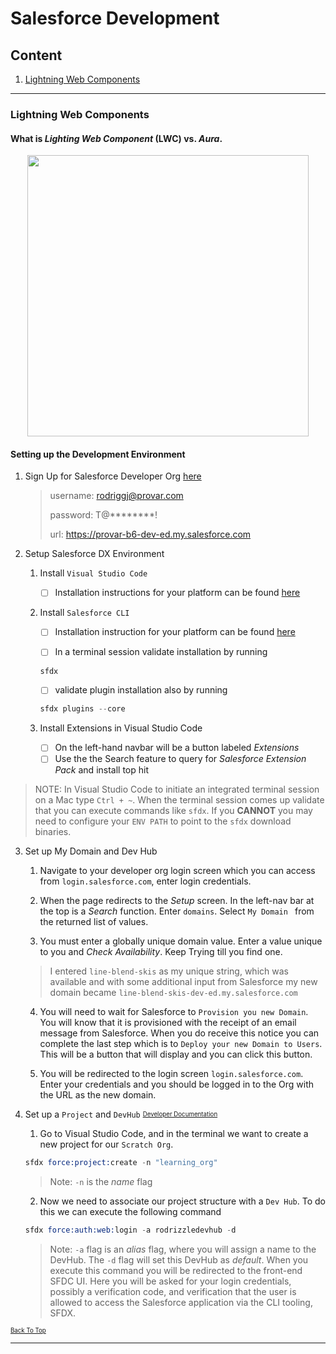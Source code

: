 # Salesforce Development

## Content
1. [Lightning Web Components](https://github.com/rodriggj/saleforce_dev#lightning-web-components)

---- 
### Lightning Web Components

#### What is _Lighting Web Component_ (LWC) vs. _Aura_. 
<p align="center"><img src="https://user-images.githubusercontent.com/8760590/143132486-776d36e0-2b80-4d67-b152-f38aa5fa037c.png" width="450"></p>

#### Setting up the Development Environment 

1. Sign Up for Salesforce Developer Org [here](https://developer.salesforce.com/signup)
    > username: rodriggj@provar.com
    >
    > password: T@********!
    >
    > url: https://provar-b6-dev-ed.my.salesforce.com

2. Setup Salesforce DX Environment

    1. Install `Visual Studio Code`
        - [ ] Installation instructions for your platform can be found [here](https://code.visualstudio.com/download)

    2. Install `Salesforce CLI`
        - [ ] Installation instruction for your platform can be found [here](https://developer.salesforce.com/tools/sfdxcli)

        - [ ] In a terminal session validate installation by running 

        ```s
        sfdx
        ```

        - [ ] validate plugin installation also by running 

        ```s
        sfdx plugins --core
        ```

    3. Install Extensions in Visual Studio Code
        - [ ] On the left-hand navbar will be a button labeled _Extensions_
        - [ ] Use the the Search feature to query for _Salesforce Extension Pack_ and install top hit

> NOTE: In Visual Studio Code to initiate an integrated terminal session on a Mac type `Ctrl + ~`. When the terminal session comes up validate that you can execute commands like `sfdx`. If you **CANNOT** you may need to configure your `ENV PATH` to point to the `sfdx` download binaries. 

3. Set up My Domain and Dev Hub

    1. Navigate to your developer org login screen which you can access from `login.salesforce.com`, enter login credentials.

    2. When the page redirects to the _Setup_ screen. In the left-nav bar at the top is a _Search_ function. Enter `domains`. Select `My Domain ` from the returned list of values.

    3. You must enter a globally unique domain value. Enter a value unique to you and _Check Availability_. Keep Trying till you find one.

    > I entered `line-blend-skis` as my unique string, which was available and with some additional input from Salesforce my new domain became `line-blend-skis-dev-ed.my.salesforce.com`

    4. You will need to wait for Salesforce to `Provision you new Domain`. You will know that it is provisioned with the receipt of an email message from Salesforce. When you do receive this notice you can complete the last step which is to `Deploy your new Domain to Users`. This will be a button that will display and you can click this button. 

    5. You will be redirected to the login screen `login.salesforce.com`. Enter your credentials and you should be logged in to the Org with the URL as the new domain. 

4. Set up a `Project` and `DevHub` <sup><sub>[Developer Documentation](https://developer.salesforce.com/docs/atlas.en-us.234.0.sfdx_dev.meta/sfdx_dev/sfdx_dev_scratch_orgs.htm)</sup></sub>

    1. Go to Visual Studio Code, and in the terminal we want to create a new project for our `Scratch Org`. 

    ```s
    sfdx force:project:create -n "learning_org"
    ```

    > Note: `-n` is the _name_ flag

    2. Now we need to associate our project structure with a `Dev Hub`. To do this we can execute the following command

    ```s
    sfdx force:auth:web:login -a rodrizzledevhub -d
    ```

    > Note: `-a` flag is an _alias_ flag, where you will assign a name to the DevHub. The `-d` flag will set this DevHub as _default_. When you execute this command you will be redirected to the front-end SFDC UI. Here you will be asked for your login credentials, possibly a verification code, and verification that the user is allowed to access the Salesforce application via the CLI tooling, SFDX. 

<sup><sub>[Back To Top](https://github.com/rodriggj/saleforce_dev#content)</sup><sub>

----